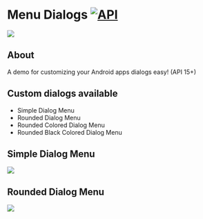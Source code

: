 # Menu Dialogs [![API](https://img.shields.io/badge/API-15%2B-brightgreen.svg?style=flat)](https://android-arsenal.com/api?level=15)
<img src="https://raw.githubusercontent.com/gcantoni/MenuDialogs/master/images/app0.png"/>

## About
A demo for customizing your Android apps dialogs easy! (API 15+)

## Custom dialogs available
- Simple Dialog Menu
- Rounded Dialog Menu
- Rounded Colored Dialog Menu
- Rounded Black Colored Dialog Menu

## Simple Dialog Menu
<img src="https://raw.githubusercontent.com/gcantoni/MenuDialogs/master/images/app1.png"/>

## Rounded Dialog Menu
<img src="https://raw.githubusercontent.com/gcantoni/MenuDialogs/master/images/app2.png"/>
